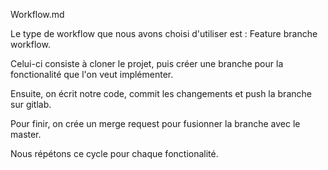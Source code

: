 Workflow.md

Le type de workflow que nous avons choisi d'utiliser est : Feature branche workflow.

Celui-ci consiste à cloner le projet, puis créer une branche pour la fonctionalité que l'on veut implémenter. 

Ensuite, on écrit notre code, commit les changements et push la branche sur gitlab.

Pour finir, on crée un merge request pour fusionner la branche avec le master.

Nous répétons ce cycle pour chaque fonctionalité.